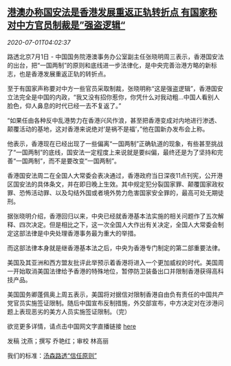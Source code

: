 <!--1593577396000-->
[港澳办称国安法是香港发展重返正轨转折点 有国家称对中方官员制裁是”强盗逻辑“](https://cn.reuters.com/article/china-hk-legislation-sanctions-response-idCNKBS2424AE)
------

<div><i>2020-07-01T04:02:37</i></div><div class="StandardArticleBody_body"><p>路透北京7月1日 - 中国国务院港澳事务办公室副主任张晓明周三表示，香港国安法的出台，把“一国两制”的原则和底线进一步法律化，是中央完善治港方略的新标志，也是香港发展重返正轨的转折点。 </p><p>至于有国家声称要对中方一些官员采取制裁，张晓明称“这是强盗逻辑”，香港国安立法完全是中国的内政，“我又没有招你惹你，你凭什么对我动粗...中国人看别人脸色，仰人鼻息的时代已经一去不复返了。” </p><p>“如果任由各种反中乱港势力在香港兴风作浪，甚至把香港变成对内地进行渗透、颠覆活动的基地，这对香港来说绝对‘是祸不是福’，”他在国新办发布会上称。 </p><p>他表示，香港现在已经出现了一些偏离“一国两制”正确轨道的现象，有些甚至挑战了“一国两制”的底线，国安法一定程度上来说就是要纠偏，最终还是为了坚持和完善“一国两制”，而不是要改变“一国两制”。 </p><p>香港国安法周二在全国人大常委会表决通过，香港政府当日深夜11点刊宪，公开港区国安法的具体条文，并在即日晚上生效。其中规定犯分裂国家罪、颠覆国家政权罪、恐怖活动罪、以及勾结外国或者境外势力危害国家安全罪的，最高可处无期徒刑。 </p><p>据张晓明介绍，香港回归以来，中央已经就香港基本法实施的相关问题作了五次解释、四次决定。但是相比之下，这一次全国人大作出有关决定，全国人大常委会制定这部法律是中央处理香港事务最为重大的举措。 </p><p>而这部法律本身就是继香港基本法之后，中央为香港专门制定的第二部重要法律。     </p><p>美国及其亚洲和西方盟友批评此举预示着香港将进入一个更加威权的时代。美国周一开始取消美国法律给予香港的特殊地位，暂停防卫装备出口并限制香港获得高科技产品。 </p><p>美国国务卿蓬佩奥上周五表示，美国将对据信对限制香港自由负有责任的中国共产党官员实施签证限制。随后中国宣布反制措施，外交部宣布，中方决定对在涉港问题上表现恶劣的美方人员实施签证限制。（完） </p><p>欲览更多详情，请点击中国网文字直播链接 <a href="http://www.china.com.cn/zhibo/content_76224124.htm">here</a>  </p><div class="Attribution_container"><div class="Attribution_attribution"><p class="Attribution_content">发稿 沈燕；撰写 乔艳红；审校 林高丽 </p></div></div><div class="StandardArticleBody_trustBadgeContainer"><span class="StandardArticleBody_trustBadgeTitle">我们的标准：</span><span class="trustBadgeUrl"><a href="https://www.thomsonreuters.cn/content/dam/openweb/documents/pdf/china/brochures/about-us-1.pdf">汤森路透“信任原则”</a></span></div></div>
